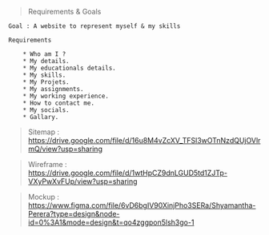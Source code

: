 > Requirements & Goals

	Goal : A website to represent myself & my skills

	Requirements

		* Who am I ?
		* My details.
		* My educationals details.
		* My skills.
		* My Projets.
		* My assignments.
		* My working experience.
		* How to contact me.
		* My socials.
		* Gallary.


> Sitemap : https://drive.google.com/file/d/16u8M4vZcXV_TFSl3wOTnNzdQUjOVlrmQ/view?usp=sharing

> Wireframe : https://drive.google.com/file/d/1wtHpCZ9dnLGUD5td1ZJTp-VXyPwXvFUp/view?usp=sharing

> Mockup : https://www.figma.com/file/6vD6bgIV90XinjPho3SERa/Shyamantha-Perera?type=design&node-id=0%3A1&mode=design&t=qo4zggpon5lsh3go-1

